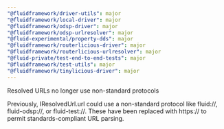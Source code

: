 ```yaml
---
"@fluidframework/driver-utils": major
"@fluidframework/local-driver": major
"@fluidframework/odsp-driver": major
"@fluidframework/odsp-urlresolver": major
"@fluid-experimental/property-dds": major
"@fluidframework/routerlicious-driver": major
"@fluidframework/routerlicious-urlresolver": major
"@fluid-private/test-end-to-end-tests": major
"@fluidframework/test-utils": major
"@fluidframework/tinylicious-driver": major
---
```


Resolved URLs no longer use non-standard protocols

Previously, IResolvedUrl.url could use a non-standard protocol like fluid://, fluid-odsp://, or fluid-test://. These have been replaced with https:// to permit standards-compliant URL parsing.
